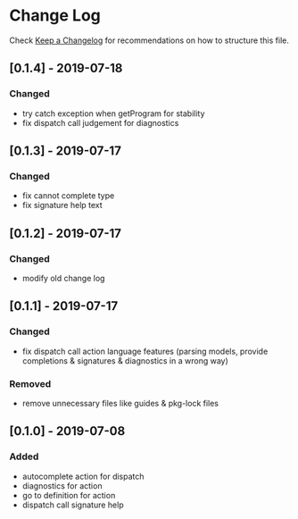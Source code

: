 # Change Log

Check [Keep a Changelog](http://keepachangelog.com/) for recommendations on how to structure this file.

## [0.1.4] - 2019-07-18
### Changed
- try catch exception when getProgram for stability
- fix dispatch call judgement for diagnostics

## [0.1.3] - 2019-07-17
### Changed
- fix cannot complete type
- fix signature help text

## [0.1.2] - 2019-07-17
### Changed
- modify old change log

## [0.1.1] - 2019-07-17
### Changed  
- fix dispatch call action language features (parsing models, provide completions & signatures & diagnostics in a wrong way)  
### Removed  
- remove unnecessary files like guides & pkg-lock files

## [0.1.0] - 2019-07-08
### Added
- autocomplete action for dispatch
- diagnostics for action
- go to definition for action
- dispatch call signature help